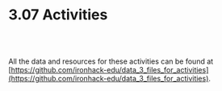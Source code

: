 # 3.07 Activities

<br><br>

All the data and resources for these activities can be found at [https://github.com/ironhack-edu/data_3_files_for_activities](https://github.com/ironhack-edu/data_3_files_for_activities).